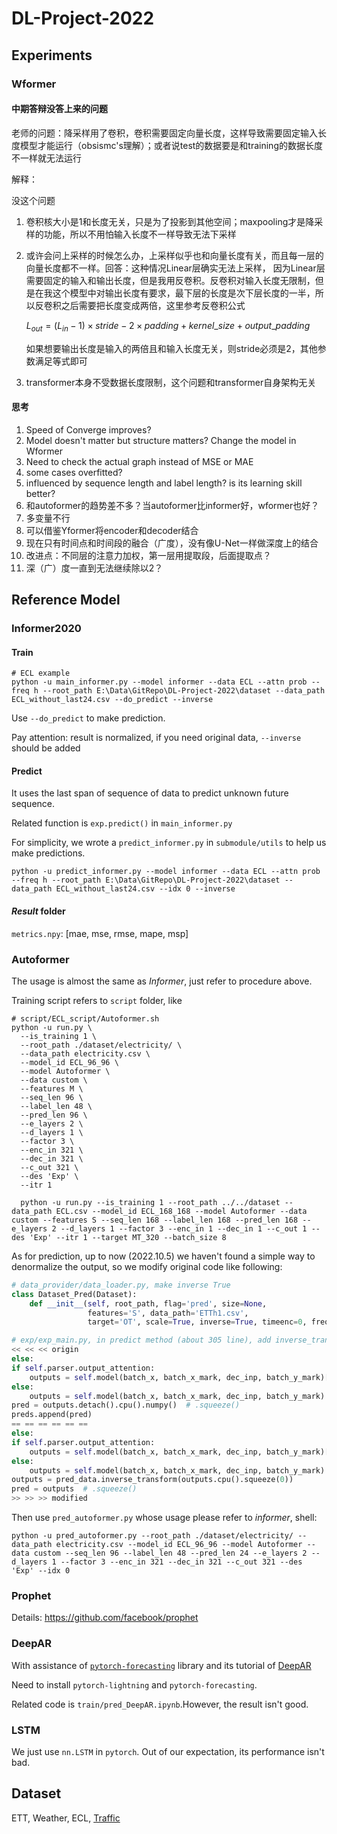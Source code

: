 # DL-Project-2022

## Experiments
### Wformer

#### 中期答辩没答上来的问题

老师的问题：降采样用了卷积，卷积需要固定向量长度，这样导致需要固定输入长度模型才能运行（obsismc's理解）；或者说test的数据要是和training的数据长度不一样就无法运行

解释：

没这个问题

1. 卷积核大小是1和长度无关，只是为了投影到其他空间；maxpooling才是降采样的功能，所以不用怕输入长度不一样导致无法下采样
2. 或许会问上采样的时候怎么办，上采样似乎也和向量长度有关，而且每一层的向量长度都不一样。回答：这种情况Linear层确实无法上采样，
    因为Linear层需要固定的输入和输出长度，但是我用反卷积。反卷积对输入长度无限制，但是在我这个模型中对输出长度有要求，最下层的长度是次下层长度的一半，所以反卷积之后需要把长度变成两倍，这里参考反卷积公式
  
   $L_{out} = (L_{in}-1)\times stride - 2\times padding + kernel\_size + output\_padding$
   
   如果想要输出长度是输入的两倍且和输入长度无关，则stride必须是2，其他参数满足等式即可
   
3. transformer本身不受数据长度限制，这个问题和transformer自身架构无关



#### 思考

1. Speed of Converge improves?
2. Model doesn't matter but structure matters? Change the model in Wformer
3. Need to check the actual graph instead of MSE or MAE
4. some cases overfitted?
5. influenced by sequence length and label length? is its learning skill better?
6. 和autoformer的趋势差不多？当autoformer比informer好，wformer也好？
7. 多变量不行
8. 可以借鉴Yformer将encoder和decoder结合
9. 现在只有时间点和时间段的融合（广度），没有像U-Net一样做深度上的结合
10. 改进点：不同层的注意力加权，第一层用提取段，后面提取点？
11. 深（广）度一直到无法继续除以2？

## Reference Model
### Informer2020
#### Train
```shell
# ECL example
python -u main_informer.py --model informer --data ECL --attn prob --freq h --root_path E:\Data\GitRepo\DL-Project-2022\dataset --data_path ECL_without_last24.csv --do_predict --inverse
```
Use `--do_predict` to make prediction.

Pay attention: result is normalized, if you need original data, `--inverse` should be added
#### Predict
It uses the last span of sequence of data to predict unknown future sequence.

Related function is `exp.predict()` in `main_informer.py`

For simplicity, we wrote a `predict_informer.py` in `submodule/utils` to help us make predictions.
```shell
python -u predict_informer.py --model informer --data ECL --attn prob --freq h --root_path E:\Data\GitRepo\DL-Project-2022\dataset --data_path ECL_without_last24.csv --idx 0 --inverse
```
#### *Result* folder
`metrics.npy`: [mae, mse, rmse, mape, msp]

### Autoformer
The usage is almost the same as *Informer*, just refer to procedure above.

Training script refers to `script` folder, like
```shell
# script/ECL_script/Autoformer.sh
python -u run.py \
  --is_training 1 \
  --root_path ./dataset/electricity/ \
  --data_path electricity.csv \
  --model_id ECL_96_96 \
  --model Autoformer \
  --data custom \
  --features M \
  --seq_len 96 \
  --label_len 48 \
  --pred_len 96 \
  --e_layers 2 \
  --d_layers 1 \
  --factor 3 \
  --enc_in 321 \
  --dec_in 321 \
  --c_out 321 \
  --des 'Exp' \
  --itr 1
  
  python -u run.py --is_training 1 --root_path ../../dataset --data_path ECL.csv --model_id ECL_168_168 --model Autoformer --data custom --features S --seq_len 168 --label_len 168 --pred_len 168 --e_layers 2 --d_layers 1 --factor 3 --enc_in 1 --dec_in 1 --c_out 1 --des 'Exp' --itr 1 --target MT_320 --batch_size 8

```

As for prediction, up to now (2022.10.5) we haven't found a simple way to denormalize 
the output, so we modify original code like following:

```python
# data_provider/data_loader.py, make inverse True
class Dataset_Pred(Dataset):
    def __init__(self, root_path, flag='pred', size=None,
                 features='S', data_path='ETTh1.csv',
                 target='OT', scale=True, inverse=True, timeenc=0, freq='15min', cols=None):

# exp/exp_main.py, in predict method (about 305 line), add inverse_transform method
<< << << origin
else:
if self.parser.output_attention:
    outputs = self.model(batch_x, batch_x_mark, dec_inp, batch_y_mark)[0]
else:
    outputs = self.model(batch_x, batch_x_mark, dec_inp, batch_y_mark)
pred = outputs.detach().cpu().numpy()  # .squeeze()
preds.append(pred)
== == == == == ==
else:
if self.parser.output_attention:
    outputs = self.model(batch_x, batch_x_mark, dec_inp, batch_y_mark)[0]
else:
    outputs = self.model(batch_x, batch_x_mark, dec_inp, batch_y_mark)
outputs = pred_data.inverse_transform(outputs.cpu().squeeze(0))
pred = outputs  # .squeeze()
>> >> >> modified
```
Then use `pred_autoformer.py` whose usage please refer to *informer*, shell:
```shell
python -u pred_autoformer.py --root_path ./dataset/electricity/ --data_path electricity.csv --model_id ECL_96_96 --model Autoformer --data custom --seq_len 96 --label_len 48 --pred_len 24 --e_layers 2 --d_layers 1 --factor 3 --enc_in 321 --dec_in 321 --c_out 321 --des 'Exp' --idx 0
```

### Prophet
Details: https://github.com/facebook/prophet

### DeepAR
With assistance of [`pytorch-forecasting`](https://github.com/jdb78/pytorch-forecasting) library and 
its tutorial of [DeepAR](https://pytorch-forecasting.readthedocs.io/en/latest/tutorials/deepar.html)

Need to install `pytorch-lightning` and `pytorch-forecasting`.

Related code is `train/pred_DeepAR.ipynb`.However, the result isn't good.

### LSTM
We just use `nn.LSTM` in `pytorch`. Out of our expectation, its performance isn't bad.
## Dataset
ETT, Weather, ECL,  [Traffic](https://archive.ics.uci.edu/ml/datasets/PEMS-SF)